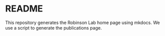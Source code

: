 # README

This repository generates the Robinson Lab home page
using mkdocs. We use a script to generate the publications
page.



